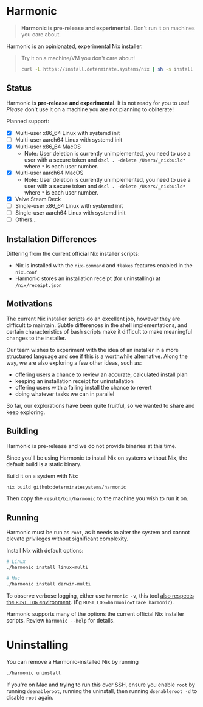 # Harmonic

> **Harmonic is pre-release and experimental.** Don't run it on machines you care about.

Harmonic is an opinionated, experimental Nix installer.

> Try it on a machine/VM you don't care about!
>
> ```bash
> curl -L https://install.determinate.systems/nix | sh -s install
> ```

## Status

Harmonic is **pre-release and experimental**. It is not ready for you to use! *Please* don't use it on a machine you are not planning to obliterate!

Planned support:

* [x] Multi-user x86_64 Linux with systemd init
* [ ] Multi-user aarch64 Linux with systemd init
* [x] Multi-user x86_64 MacOS
    + Note: User deletion is currently unimplemented, you need to use a user with a secure token and `dscl . -delete /Users/_nixbuild*` where `*` is each user number.
* [x] Multi-user aarch64 MacOS
    + Note: User deletion is currently unimplemented, you need to use a user with a secure token and `dscl . -delete /Users/_nixbuild*` where `*` is each user number.
* [x] Valve Steam Deck
* [ ] Single-user x86_64 Linux with systemd init
* [ ] Single-user aarch64 Linux with systemd init
* [ ] Others...

## Installation Differences

Differing from the current official Nix installer scripts:

* Nix is installed with the `nix-command` and `flakes` features enabled in the `nix.conf`
* Harmonic stores an installation receipt (for uninstalling) at `/nix/receipt.json`

## Motivations

The current Nix installer scripts do an excellent job, however they are difficult to maintain. Subtle differences in the shell implementations, and certain characteristics of bash scripts make it difficult to make meaningful changes to the installer.

Our team wishes to experiment with the idea of an installer in a more structured language and see if this is a worthwhile alternative. Along the way, we are also exploring a few other ideas, such as:

* offering users a chance to review an accurate, calculated install plan
* keeping an installation receipt for uninstallation
* offering users with a failing install the chance to revert
* doing whatever tasks we can in parallel

So far, our explorations have been quite fruitful, so we wanted to share and keep exploring.

## Building

Harmonic is pre-release and we do not provide binaries at this time.

Since you'll be using Harmonic to install Nix on systems without Nix, the default build is a static binary.

Build it on a system with Nix:

```bash
nix build github:determinatesystems/harmonic
```

Then copy the `result/bin/harmonic` to the machine you wish to run it on.

## Running

Harmonic must be run as `root`, as it needs to alter the system and cannot elevate privileges without significant complexity.

Install Nix with default options:

```bash
# Linux
./harmonic install linux-multi

# Mac
./harmonic install darwin-multi
```

To observe verbose logging, either use `harmonic -v`, this tool [also respects the `RUST_LOG` environment](https://docs.rs/tracing-subscriber/latest/tracing_subscriber/filter/struct.EnvFilter.html#directives). (Eg `RUST_LOG=harmonic=trace harmonic`).

Harmonic supports many of the options the current official Nix installer scripts. Review `harmonic --help` for details.

# Uninstalling

You can remove a Harmonic-installed Nix by running

```bash
./harmonic uninstall
```

If you're on Mac and trying to run this over SSH, ensure you enable `root` by running `dsenableroot`, running the uninstall, then running `dsenableroot -d` to disable `root` again.